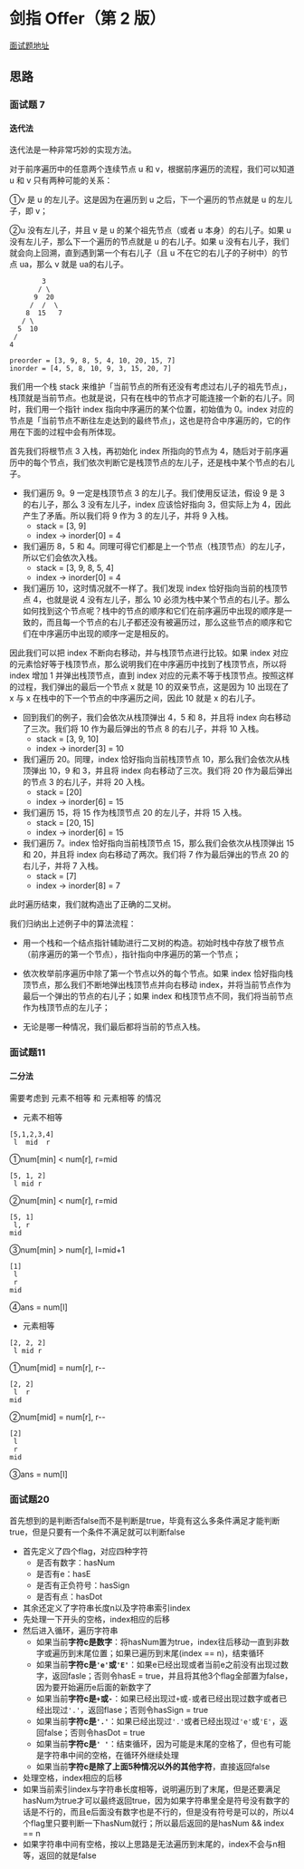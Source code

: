 # 剑指 Offer（第 2 版）
[面试题地址](https://leetcode-cn.com/problem-list/xb9nqhhg/)


## 思路
### 面试题 7
#### 迭代法
迭代法是一种非常巧妙的实现方法。

对于前序遍历中的任意两个连续节点 u 和 v，根据前序遍历的流程，我们可以知道 u 和 v 只有两种可能的关系：

①v 是 u 的左儿子。这是因为在遍历到 u 之后，下一个遍历的节点就是 u 的左儿子，即 v；

②u 没有左儿子，并且 v 是 u 的某个祖先节点（或者 u 本身）的右儿子。如果 u 没有左儿子，那么下一个遍历的节点就是 u 的右儿子。如果 u 没有右儿子，我们就会向上回溯，直到遇到第一个有右儿子（且 u 不在它的右儿子的子树中）的节点 ua，那么 v 就是 ua的右儿子。

```
        3
       / \
      9  20
     /  /  \
    8  15   7
   / \
  5  10
 /
4

preorder = [3, 9, 8, 5, 4, 10, 20, 15, 7]
inorder = [4, 5, 8, 10, 9, 3, 15, 20, 7]

```
我们用一个栈 stack 来维护「当前节点的所有还没有考虑过右儿子的祖先节点」，栈顶就是当前节点。也就是说，只有在栈中的节点才可能连接一个新的右儿子。同时，我们用一个指针 index 指向中序遍历的某个位置，初始值为 0。index 对应的节点是「当前节点不断往左走达到的最终节点」，这也是符合中序遍历的，它的作用在下面的过程中会有所体现。

首先我们将根节点 3 入栈，再初始化 index 所指向的节点为 4，随后对于前序遍历中的每个节点，我们依次判断它是栈顶节点的左儿子，还是栈中某个节点的右儿子。

- 我们遍历 9。9 一定是栈顶节点 3 的左儿子。我们使用反证法，假设 9 是 3 的右儿子，那么 3 没有左儿子，index 应该恰好指向 3，但实际上为 4，因此产生了矛盾。所以我们将 9 作为 3 的左儿子，并将 9 入栈。
    - stack = [3, 9]
    - index -> inorder[0] = 4
- 我们遍历 8，5 和 4。同理可得它们都是上一个节点（栈顶节点）的左儿子，所以它们会依次入栈。
    - stack = [3, 9, 8, 5, 4]
    - index -> inorder[0] = 4
- 我们遍历 10，这时情况就不一样了。我们发现 index 恰好指向当前的栈顶节点 4，也就是说 4 没有左儿子，那么 10 必须为栈中某个节点的右儿子。那么如何找到这个节点呢？栈中的节点的顺序和它们在前序遍历中出现的顺序是一致的，而且每一个节点的右儿子都还没有被遍历过，那么这些节点的顺序和它们在中序遍历中出现的顺序一定是相反的。
  
因此我们可以把 index 不断向右移动，并与栈顶节点进行比较。如果 index 对应的元素恰好等于栈顶节点，那么说明我们在中序遍历中找到了栈顶节点，所以将 index 增加 1 并弹出栈顶节点，直到 index 对应的元素不等于栈顶节点。按照这样的过程，我们弹出的最后一个节点 x 就是 10 的双亲节点，这是因为 10 出现在了 x 与 x 在栈中的下一个节点的中序遍历之间，因此 10 就是 x 的右儿子。

- 回到我们的例子，我们会依次从栈顶弹出 4，5 和 8，并且将 index 向右移动了三次。我们将 10 作为最后弹出的节点 8 的右儿子，并将 10 入栈。
    - stack = [3, 9, 10]
    - index -> inorder[3] = 10
- 我们遍历 20。同理，index 恰好指向当前栈顶节点 10，那么我们会依次从栈顶弹出 10，9 和 3，并且将 index 向右移动了三次。我们将 20 作为最后弹出的节点 3 的右儿子，并将 20 入栈。
    - stack = [20]
    - index -> inorder[6] = 15
- 我们遍历 15，将 15 作为栈顶节点 20 的左儿子，并将 15 入栈。
    - stack = [20, 15]  
    - index -> inorder[6] = 15
- 我们遍历 7。index 恰好指向当前栈顶节点 15，那么我们会依次从栈顶弹出 15 和 20，并且将 index 向右移动了两次。我们将 7 作为最后弹出的节点 20 的右儿子，并将 7 入栈。
    - stack = [7]
    - index -> inorder[8] = 7

此时遍历结束，我们就构造出了正确的二叉树。

我们归纳出上述例子中的算法流程：

- 用一个栈和一个结点指针辅助进行二叉树的构造。初始时栈中存放了根节点（前序遍历的第一个节点），指针指向中序遍历的第一个节点；

- 依次枚举前序遍历中除了第一个节点以外的每个节点。如果 index 恰好指向栈顶节点，那么我们不断地弹出栈顶节点并向右移动 index，并将当前节点作为最后一个弹出的节点的右儿子；如果 index 和栈顶节点不同，我们将当前节点作为栈顶节点的左儿子；

- 无论是哪一种情况，我们最后都将当前的节点入栈。

### 面试题11
#### 二分法
需要考虑到 元素不相等 和 元素相等 的情况
- 元素不相等
```
[5,1,2,3,4]
 l  mid  r
```
①num[min] < num[r], r=mid
```
[5, 1, 2]
 l mid r
```
②num[min] < num[r], r=mid
```
[5, 1]
 l, r
mid
```
③num[min] > num[r], l=mid+1
```
[1]
 l
 r
mid
```
④ans = num[l]

- 元素相等
```
[2, 2, 2]
 l mid r
```
①num[mid] = num[r], r--
```
[2, 2]
 l  r
mid
```
②num[mid] = num[r], r--
```
[2]
 l
 r
mid
```
③ans = num[l]

### 面试题20
首先想到的是判断否false而不是判断是true，毕竟有这么多条件满足才能判断true，但是只要有一个条件不满足就可以判断false
- 首先定义了四个flag，对应四种字符
  - 是否有数字：hasNum
  - 是否有e：hasE
  - 是否有正负符号：hasSign
  - 是否有点：hasDot
- 其余还定义了字符串长度n以及字符串索引index
- 先处理一下开头的空格，index相应的后移
- 然后进入循环，遍历字符串
  - 如果当前**字符c是数字**：将hasNum置为true，index往后移动一直到非数字或遍历到末尾位置；如果已遍历到末尾(index == n)，结束循环
  - 如果当前**字符c是`'e'`或`'E'`**：如果e已经出现或者当前e之前没有出现过数字，返回fasle；否则令hasE = true，并且将其他3个flag全部置为false，因为要开始遍历e后面的新数字了
  - 如果当前**字符c是`+`或`-`**：如果已经出现过`+`或`-`或者已经出现过数字或者已经出现过`'.'`，返回flase；否则令hasSign = true
  - 如果当前**字符c是`'.'`**：如果已经出现过`'.'`或者已经出现过`'e'`或`'E'`，返回false；否则令hasDot = true
  - 如果当前**字符c是`' '`**：结束循环，因为可能是末尾的空格了，但也有可能是字符串中间的空格，在循环外继续处理
  - 如果当前**字符c是除了上面5种情况以外的其他字符**，直接返回false
- 处理空格，index相应的后移
- 如果当前索引index与字符串长度相等，说明遍历到了末尾，但是还要满足hasNum为true才可以最终返回true，因为如果字符串里全是符号没有数字的话是不行的，而且e后面没有数字也是不行的，但是没有符号是可以的，所以4个flag里只要判断一下hasNum就行；所以最后返回的是hasNum && index == n
- 如果字符串中间有空格，按以上思路是无法遍历到末尾的，index不会与n相等，返回的就是false